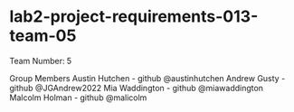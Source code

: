 # lab2-project-requirements-013-team-05

Team Number: 5

Group Members
Austin Hutchen - github @austinhutchen
Andrew Gusty - github @JGAndrew2022
Mia Waddington - github @miawaddington
Malcolm Holman - github @malicolm
